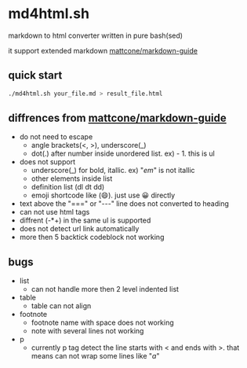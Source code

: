 # md4html.sh

markdown to html converter written in pure bash(sed)

it support extended markdown [mattcone/markdown-guide](https://github.com/mattcone/markdown-guide)


## quick start

```bash
./md4html.sh your_file.md > result_file.html
```


## diffrences from [mattcone/markdown-guide](https://github.com/mattcone/markdown-guide)

- do not need to escape 
    - angle brackets(<, >), underscore(_)
    - dot(.) after number inside unordered list. ex) - 1. this is ul
- does not support 
    - underscore(_) for bold, itallic. ex) "_em_" is not itallic
    - other elements inside list
    - definition list (dl dt dd)
    - emoji shortcode like (:smile:). just use 😀 directly
- text above the "===" or "---" line does not converted to heading
- can not use html tags
- diffrent (-*+) in the same ul is supported
- does not detect url link automatically
- more then 5 backtick codeblock not working


## bugs

- list
    - can not handle more then 2 level indented list
- table
    - table can not align
- footnote
    - footnote name with space does not working
    - note with several lines not working
- p
    - currently p tag detect the line starts with < and ends with >. that means can not wrap some lines like "<em>a</em>"

